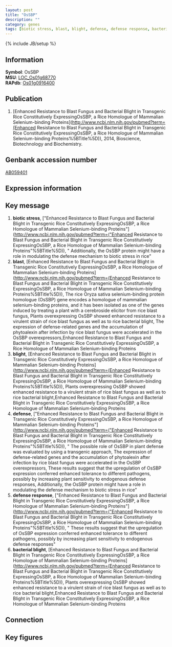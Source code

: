 ```yaml
---
layout: post
title: "OsSBP"
description: ""
category: genes
tags: [biotic stress, blast, blight, defense, defense response, bacterial blight, Gene]
---
```

{% include JB/setup %}

## Information
__Symbol__: OsSBP  
__MSU__: [LOC_Os01g68770](http://rice.plantbiology.msu.edu/cgi-bin/ORF_infopage.cgi?orf=LOC_Os01g68770)  
__RAPdb__: [Os01g0916400](http://rapdb.dna.affrc.go.jp/viewer/gbrowse_details/irgsp1?name=Os01g0916400)  

## Publication
1. [Enhanced Resistance to Blast Fungus and Bacterial Blight in Transgenic Rice Constitutively ExpressingOsSBP, a Rice Homologue of Mammalian Selenium-binding Proteins](http://www.ncbi.nlm.nih.gov/pubmed?term=(Enhanced Resistance to Blast Fungus and Bacterial Blight in Transgenic Rice Constitutively ExpressingOsSBP, a Rice Homologue of Mammalian Selenium-binding Proteins%5BTitle%5D)), 2014, Bioscience, Biotechnology and Biochemistry.

## Genbank accession number
[AB059401](http://www.ncbi.nlm.nih.gov/nuccore/AB059401)

## Expression information

## Key message
1. __biotic stress__, ["Enhanced Resistance to Blast Fungus and Bacterial Blight in Transgenic Rice Constitutively ExpressingOsSBP, a Rice Homologue of Mammalian Selenium-binding Proteins"](http://www.ncbi.nlm.nih.gov/pubmed?term=("Enhanced Resistance to Blast Fungus and Bacterial Blight in Transgenic Rice Constitutively ExpressingOsSBP, a Rice Homologue of Mammalian Selenium-binding Proteins"%5BTitle%5D)), " Additionally, the OsSBP protein might have a role in modulating the defense mechanism to biotic stress in rice"
2. __blast__, [Enhanced Resistance to Blast Fungus and Bacterial Blight in Transgenic Rice Constitutively ExpressingOsSBP, a Rice Homologue of Mammalian Selenium-binding Proteins](http://www.ncbi.nlm.nih.gov/pubmed?term=(Enhanced Resistance to Blast Fungus and Bacterial Blight in Transgenic Rice Constitutively ExpressingOsSBP, a Rice Homologue of Mammalian Selenium-binding Proteins%5BTitle%5D)), The rice Oryza sativa selenium-binding protein homologue (OsSBP) gene encodes a homologue of mammalian selenium-binding proteins, and it has been isolated as one of the genes induced by treating a plant with a cerebroside elicitor from rice blast fungus, Plants overexpressing OsSBP showed enhanced resistance to a virulent strain of rice blast fungus as well as to rice bacterial blight, The expression of defense-related genes and the accumulation of phytoalexin after infection by rice blast fungus were accelerated in the OsSBP overexpressors,Enhanced Resistance to Blast Fungus and Bacterial Blight in Transgenic Rice Constitutively ExpressingOsSBP, a Rice Homologue of Mammalian Selenium-binding Proteins
3. __blight__, [Enhanced Resistance to Blast Fungus and Bacterial Blight in Transgenic Rice Constitutively ExpressingOsSBP, a Rice Homologue of Mammalian Selenium-binding Proteins](http://www.ncbi.nlm.nih.gov/pubmed?term=(Enhanced Resistance to Blast Fungus and Bacterial Blight in Transgenic Rice Constitutively ExpressingOsSBP, a Rice Homologue of Mammalian Selenium-binding Proteins%5BTitle%5D)),  Plants overexpressing OsSBP showed enhanced resistance to a virulent strain of rice blast fungus as well as to rice bacterial blight,Enhanced Resistance to Blast Fungus and Bacterial Blight in Transgenic Rice Constitutively ExpressingOsSBP, a Rice Homologue of Mammalian Selenium-binding Proteins
4. __defense__, ["Enhanced Resistance to Blast Fungus and Bacterial Blight in Transgenic Rice Constitutively ExpressingOsSBP, a Rice Homologue of Mammalian Selenium-binding Proteins"](http://www.ncbi.nlm.nih.gov/pubmed?term=("Enhanced Resistance to Blast Fungus and Bacterial Blight in Transgenic Rice Constitutively ExpressingOsSBP, a Rice Homologue of Mammalian Selenium-binding Proteins"%5BTitle%5D)), " The possible role of OsSBP in plant defense was evaluated by using a transgenic approach, The expression of defense-related genes and the accumulation of phytoalexin after infection by rice blast fungus were accelerated in the OsSBP overexpressors, These results suggest that the upregulation of OsSBP expression conferred enhanced tolerance to different pathogens, possibly by increasing plant sensitivity to endogenous defense responses, Additionally, the OsSBP protein might have a role in modulating the defense mechanism to biotic stress in rice"
5. __defense response__, ["Enhanced Resistance to Blast Fungus and Bacterial Blight in Transgenic Rice Constitutively ExpressingOsSBP, a Rice Homologue of Mammalian Selenium-binding Proteins"](http://www.ncbi.nlm.nih.gov/pubmed?term=("Enhanced Resistance to Blast Fungus and Bacterial Blight in Transgenic Rice Constitutively ExpressingOsSBP, a Rice Homologue of Mammalian Selenium-binding Proteins"%5BTitle%5D)), " These results suggest that the upregulation of OsSBP expression conferred enhanced tolerance to different pathogens, possibly by increasing plant sensitivity to endogenous defense responses"
6. __bacterial blight__, [Enhanced Resistance to Blast Fungus and Bacterial Blight in Transgenic Rice Constitutively ExpressingOsSBP, a Rice Homologue of Mammalian Selenium-binding Proteins](http://www.ncbi.nlm.nih.gov/pubmed?term=(Enhanced Resistance to Blast Fungus and Bacterial Blight in Transgenic Rice Constitutively ExpressingOsSBP, a Rice Homologue of Mammalian Selenium-binding Proteins%5BTitle%5D)),  Plants overexpressing OsSBP showed enhanced resistance to a virulent strain of rice blast fungus as well as to rice bacterial blight,Enhanced Resistance to Blast Fungus and Bacterial Blight in Transgenic Rice Constitutively ExpressingOsSBP, a Rice Homologue of Mammalian Selenium-binding Proteins

## Connection

## Key figures


